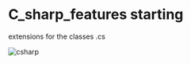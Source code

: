 # C_sharp_features starting 
extensions for the classes    .cs 



![csharp](https://user-images.githubusercontent.com/50185967/146385692-aac87eb5-008b-4356-9620-b57eb83fe7ab.jpeg)
